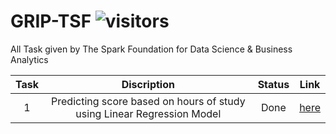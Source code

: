 # GRIP-TSF ![visitors](https://visitor-badge.laobi.icu/badge?page_id=https://github.com/AshwinSolanki76/GRIP-TSF)
All Task given by The Spark Foundation for Data Science &amp; Business Analytics

|Task|Discription|Status|Link|
|:-----:|:----:|:---:|:---:|
|1|Predicting score based on hours of study using Linear Regression Model|Done|[here](https://twitter.com/Ashwin__Solanki)|
